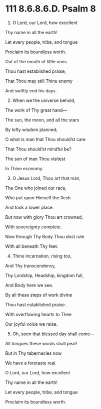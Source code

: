 # 111 8.6.8.6.D. Psalm 8

1.  O Lord, our Lord, how excellent

Thy name in all the earth!

Let every people, tribe, and tongue

Proclaim its boundless worth.

Out of the mouth of little ones

Thou hast established praise,

That Thou may still Thine enemy

And swiftly end his days.

2.  When we the universe behold,

The work of Thy great hand—

The sun, the moon, and all the stars

By lofty wisdom planned;

O what is man that Thou should’st care

That Thou should’st mindful be?

The son of man Thou visitest

In Thine economy.

3.  O Jesus Lord, Thou art that man,

The One who joined our race,

Who put upon Himself the flesh

And took a lower place.

But now with glory Thou art crowned,

With sovereignty complete.

Now through Thy Body Thou dost rule

With all beneath Thy feet.

4.  Thine incarnation, rising too,

And Thy transcendency,

Thy Lordship, Headship, kingdom full,

And Body here we see.

By all these steps of work divine

Thou hast established praise.

With overflowing hearts to Thee

Our joyful voice we raise.

5.  Oh, soon that blessed day shall come—

All tongues these words shall peal!

But in Thy tabernacles now

We have a foretaste real.

O Lord, our Lord, how excellent

Thy name in all the earth!

Let every people, tribe, and tongue

Proclaim its boundless worth.

